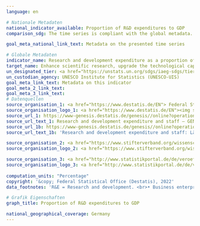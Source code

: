 ```yaml
---
language: en    

# Nationale Metadaten    
national_indicator_available: Proportion of R&D expenditures to GDP    
comparison_sdg: The time series is compliant with the global metadata.    

goal_meta_national_link_text: Metadata on the presented time series    

# Globale Metadaten    
indicator_name: Research and development expenditure as a proportion of GDP    
target_name: Enhance scientific research, upgrade the technological capabilities of industrial sectors in all countries, in particular developing countries, including, by 2030, encouraging innovation and substantially increasing the number of research and development workers per 1 million people and public and private research and development spending    
un_designated_tier: <a href="https://unstats.un.org/sdgs/iaeg-sdgs/tier-classification/" title="Click here for more information on the UN tier classification."  target="_blank">Tier I</a>    
un_custodian_agency: UNESCO Institute for Statistics (UNESCO-UIS)    
goal_meta_link_text: Metadata on this indicator    
goal_meta_2_link_text:     
goal_meta_3_link_text:         
# Datenquellen
source_organisation_1: <a href="https://www.destatis.de/EN"> Federal Statistical Office (Destatis) </a>
source_organisation_logo_1: <a href="https://www.destatis.de/EN"><img src="https://g205sdgs.github.io/sdg-indicators/public/OrgImgEn/destatis.png" alt="Logo destatis" style="height:60px; width:148px"/></a>
source_url_1: https://www-genesis.destatis.de/genesis//online?operation=table&code=21821-0001&bypass=true&levelindex=1&levelid=1628839743715
source_url_text_1: Research and development expenditure and staff – GENESIS online 21821-0001
source_url_1b: https://www-genesis.destatis.de/genesis//online?operation=table&code=21821-0002&bypass=true&levelindex=1&levelid=1623135114747#abreadcrumb
source_url_text_1b: 'Research and development expenditure and staff: Länder – GENESIS online 21821-0002'

source_organisation_2: <a href="https://www.stifterverband.org/wissenschaftsstatistik"> Stifterverband Wissenschaftsstatistik </a>
source_organisation_logo_2: <a href="https://www.stifterverband.org/wissenschaftsstatistik"><img src="https://g205sdgs.github.io/sdg-indicators/public/OrgImgEn/svws.png" alt="Logo svws" style="height:60px; width:148px"/></a>

source_organisation_3: <a href="http://www.statistikportal.de/de/veroeffentlichungen/volkswirtschaftliche-gesamtrechnungen-der-laender"> Volkswirtschaftliche Gesamtrechnungen der Länder </a>
source_organisation_logo_3: <a href="http://www.statistikportal.de/de/veroeffentlichungen/volkswirtschaftliche-gesamtrechnungen-der-laender"><img src="https://g205sdgs.github.io/sdg-indicators/public/OrgImgEn/vwgdl.png" alt="Logo vwgdl" style="height:60px; width:148px"/></a>
    
computation_units: "Percentage"    
copyright: '&copy; Federal Statistical Office (Destatis), 2022'    
data_footnotes: 'R&E = Research and development. <br>• Business enterprise sector: survey by state only in odd-numbered years, in even-numbered years the breakdown by state is based on the percentage of the respective previous year.'    

# Grafik Eigenschaften    
graph_title: Proportion of R&D expenditures to GDP    

national_geographical_coverage: Germany    
---
```


<span></span>